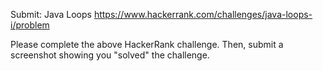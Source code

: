 Submit: Java Loops
https://www.hackerrank.com/challenges/java-loops-i/problem

Please complete the above HackerRank challenge. Then, submit a screenshot showing you "solved" the challenge. 
